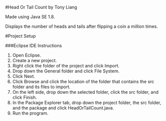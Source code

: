 #Head Or Tail Count by Tony Liang

Made using Java SE 1.8.

Displays the number of heads and tails after flipping a coin a million times.

#Project Setup

###Eclipse IDE Instructions
1. Open Eclipse.
2. Create a new project.
3. Right click the folder of the project and click Import.
4. Drop down the General folder and click File System.
5. Click Next.
6. Click Browse and click the location of the folder that contains the src folder and its files to import.
7. On the left side, drop down the selected folder, click the src folder, and click Finish.
8. In the Package Explorer tab, drop down the project folder, the src folder, and the package and click HeadOrTailCount.java.
9. Run the program.